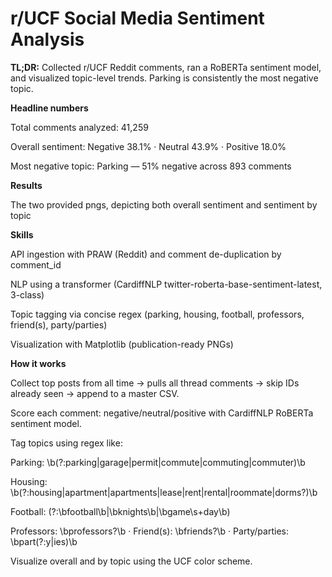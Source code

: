 # r/UCF Social Media Sentiment Analysis

**TL;DR:** Collected r/UCF Reddit comments, ran a RoBERTa sentiment model, and visualized topic-level trends. Parking is consistently the most negative topic.

**Headline numbers**

Total comments analyzed: 41,259

Overall sentiment: Negative 38.1% · Neutral 43.9% · Positive 18.0%

Most negative topic: Parking — 51% negative across 893 comments

**Results**

The two provided pngs, depicting both overall sentiment and sentiment by topic

**Skills**

API ingestion with PRAW (Reddit) and comment de-duplication by comment_id

NLP using a transformer (CardiffNLP twitter-roberta-base-sentiment-latest, 3-class)

Topic tagging via concise regex (parking, housing, football, professors, friend(s), party/parties)

Visualization with Matplotlib (publication-ready PNGs)

**How it works**

Collect top posts from all time → pulls all thread comments → skip IDs already seen → append to a master CSV.

Score each comment: negative/neutral/positive with CardiffNLP RoBERTa sentiment model.

Tag topics using regex like:

Parking: \b(?:parking|garage|permit|commute|commuting|commuter)\b

Housing: \b(?:housing|apartment|apartments|lease|rent|rental|roommate|dorms?)\b

Football: (?:\bfootball\b|\bknights\b|\bgame\s+day\b)

Professors: \bprofessors?\b · Friend(s): \bfriends?\b · Party/parties: \bpart(?:y|ies)\b

Visualize overall and by topic using the UCF color scheme.

